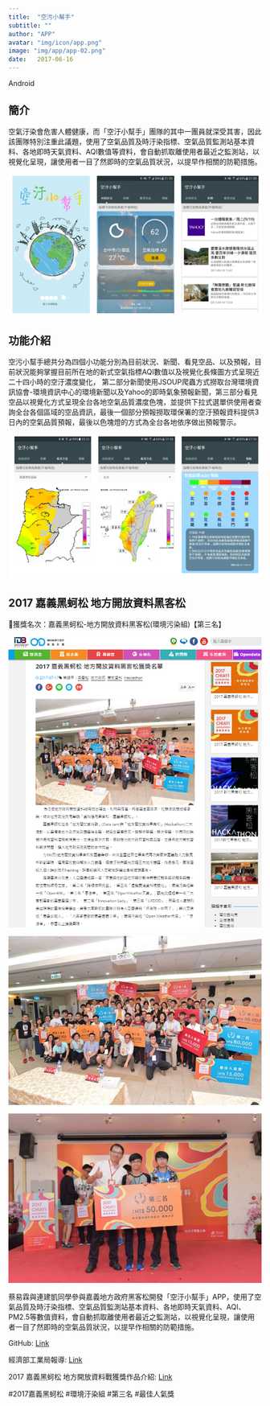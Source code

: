 ```yaml
---
title:  "空污小幫手"
subtitle: ""
author: "APP"
avatar: "img/icon/app.png"
image: "img/app/app-02.png"
date:   2017-06-16
---
```


Android

## 簡介
空氣汙染會危害人體健康，而「空汙小幫手」團隊的其中一團員就深受其害，因此該團隊特別注重此議題，使用了空氣品質及時汙染指標、空氣品質監測站基本資料、各地即時天氣資料、AQI數值等資料，會自動抓取離使用者最近之監測站，以視覺化呈現，讓使用者一目了然即時的空氣品質狀況，以提早作相關的防範措施。

![](img/app/app-02-1.png)

## 功能介紹
空污小幫手總共分為四個小功能分別為目前狀況、新聞、看見空品、以及預報，目前狀況能夠掌握目前所在地的新式空氣指標AQI數值以及視覺化長條圖方式呈現近二十四小時的空汙濃度變化， 第二部分新聞使用JSOUP爬蟲方式撈取台灣環境資訊協會-環境資訊中心的環境新聞以及Yahoo的即時氣象預報新聞，第三部分看見空品以視覺化方式呈現全台各地空氣品質濃度色塊，並提供下拉式選單供使用者查詢全台各個區域的空品資訊，最後一個部分預報撈取環保署的空汙預報資料提供3日內的空氣品質預報，最後以色塊燈的方式為全台各地依序做出預報警示。

![](img/app/app-02-2.png)

## 2017 嘉義黑蚵松 地方開放資料黑客松
🥉獲獎名次：嘉義黑蚵松-地方開放資料黑客松(環境污染組)【第三名】

![](img/app/app-02-3.png)

![](img/app/app-02-4.jpg)

<img src="img/app/app-02-5.jpg">

蔡易霖與連建凱同學參與嘉義地方政府黑客松開發「空汙小幫手」APP，使用了空氣品質及時汙染指標、空氣品質監測站基本資料、各地即時天氣資料、AQI、PM2.5等數值資料，會自動抓取離使用者最近之監測站，以視覺化呈現，讓使用者一目了然即時的空氣品質狀況，以提早作相關的防範措施。

GitHub: [Link](https://github.com/andy6804tw/ChiayiHackathon2)

經濟部工業局報導: [Link](https://opendata.tca.org.tw/index.php/article/readfull/4/14)

2017 嘉義黑蚵松 地方開放資料戰獲獎作品介紹: [Link](https://opendata.tca.org.tw/index.php/article/readfull/4/23)

#2017嘉義黑蚵松 #環境汙染組 #第三名 #最佳人氣獎
